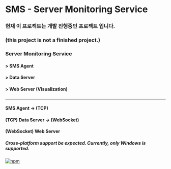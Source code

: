 # SMS - Server Monitoring Service

### 현재 이 프로젝트는 개발 진행중인 프로젝트 입니다.
### (this project is not a finished project.)
### Server Monitoring Service
#### > SMS Agent
#### > Data Server
#### > Web Server (Visualization)
### 

---

#### SMS Agent -> (TCP)
#### (TCP) Data Server -> (WebSocket)
#### (WebSocket) Web Server



##### Cross-platform support be expected. Currently, only Windows is supported.

[![npm](https://img.shields.io/badge/email-bg0820%40naver.com-red.svg)]()

